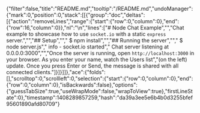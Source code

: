 {"filter":false,"title":"README.md","tooltip":"/README.md","undoManager":{"mark":0,"position":0,"stack":[[{"group":"doc","deltas":[{"action":"removeLines","range":{"start":{"row":0,"column":0},"end":{"row":16,"column":0}},"nl":"\n","lines":["# Node Chat Example","","Chat example to showcase how to use `socket.io` with a static `express` server.","","## Setup","","    $ npm install","","## Running the server","","    $ node server.js","       info  - socket.io started","    Chat server listening at 0.0.0.0:3000","","Once the server is running, open `http://localhost:3000` in your browser. As you enter your name, watch the Users list","(on the left) update. Once you press Enter or Send, the message is shared with all connected clients."]}]}]]},"ace":{"folds":[],"scrolltop":0,"scrollleft":0,"selection":{"start":{"row":0,"column":0},"end":{"row":0,"column":0},"isBackwards":false},"options":{"guessTabSize":true,"useWrapMode":false,"wrapToView":true},"firstLineState":0},"timestamp":1408289857259,"hash":"da39a3ee5e6b4b0d3255bfef95601890afd80709"}